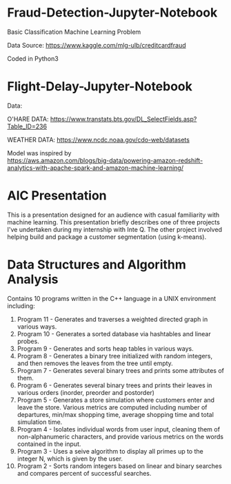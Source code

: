 # Fraud-Detection-Jupyter-Notebook
Basic Classification Machine Learning Problem

Data Source: https://www.kaggle.com/mlg-ulb/creditcardfraud

Coded in Python3

# Flight-Delay-Jupyter-Notebook

Data:

O'HARE DATA:
https://www.transtats.bts.gov/DL_SelectFields.asp?Table_ID=236

WEATHER DATA:
https://www.ncdc.noaa.gov/cdo-web/datasets

Model was inspired by  
https://aws.amazon.com/blogs/big-data/powering-amazon-redshift-analytics-with-apache-spark-and-amazon-machine-learning/

# AIC Presentation

This is a presentation designed for an audience with casual familiarity with machine learning.  This presentation briefly describes one of three projects I've undertaken during my internship with Inte Q.  The other project involved helping build and package a customer segmentation (using k-means).

# Data Structures and Algorithm Analysis

Contains 10 programs written in the C++ language in a UNIX environment including:
1) Program 11 - Generates and traverses a weighted directed graph in various ways.
2) Program 10 - Generates a sorted database via hashtables and linear probes.
3) Program 9  - Generates and sorts heap tables in various ways.
4) Program 8  - Generates a binary tree initialized with random integers, and then removes the leaves from the tree until empty.
5) Program 7  - Generates several binary trees and prints some attributes of them.
6) Program 6  - Generates several binary trees and prints their leaves in various orders (inorder, preorder and postorder)
7) Program 5  - Generates a store simulation where customers enter and leave the store.  Various metrics are computed including number of departures, min/max shopping time, average shopping time and total simulation time.  
8) Program 4  - Isolates individual words from user input, cleaning them of non-alphanumeric characters, 
and provide various metrics on the words contained in the input.  
9) Program 3  - Uses a seive algorithm to display all primes up to the integer N, which is given by the user.
10) Program 2 - Sorts random integers based on linear and binary searches and compares percent of successful searches.

 
